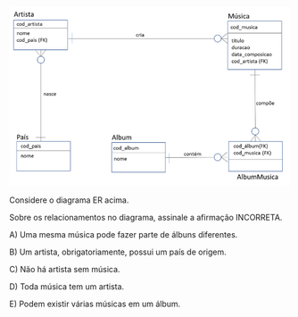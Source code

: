 ![imagem](https://github.com/Rogerio-mack/IMT_Banco_de_Dados/blob/main/ER1.png?raw=true)

Considere o diagrama ER acima. 

Sobre os relacionamentos no diagrama, assinale a afirmação INCORRETA.

A)	Uma mesma música pode fazer parte de álbuns diferentes.

B)	Um artista, obrigatoriamente, possui um país de origem.

C)	Não há artista sem música.

D)	Toda música tem um artista.

E)	Podem existir várias músicas em um álbum.
